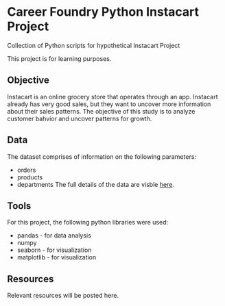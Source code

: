 # Career Foundry Python Instacart Project
Collection of Python scripts for hypothetical Instacart Project

This project is for learning purposes.
## Objective
Instacart is an online grocery store that operates through an app. Instacart already has very good sales, but they want to uncover more information about their sales patterns. The objective of this study is to analyze customer bahvior and uncover patterns for growth.
## Data
The dataset comprises of information on the following parameters:
* orders
* products
* departments
The full details of the data are visble [here](https://www.kaggle.com/datasets/psparks/instacart-market-basket-analysis).
## Tools
For this project, the following python libraries were used:
* pandas - for data analysis
*  numpy
*  seaborn - for visualization
*  matplotlib - for visualization
## Resources
Relevant resources will be posted here. 
